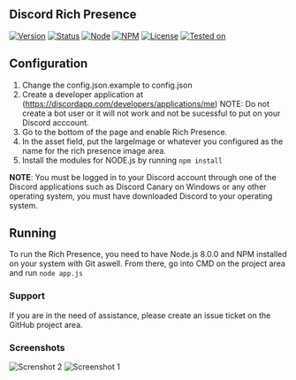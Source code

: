 ## Discord Rich Presence

[![Version](https://img.shields.io/badge/Version-1.0-green.svg?style=flat-square)](https://github.com/max-glbvps/discord-rich-presence/releases)
[![Status](https://img.shields.io/badge/Status-Indev-green.svg?style=flat-square)]()
[![Node](https://img.shields.io/badge/Node-8.0.0-blue.svg?style=flat-square)](http://nodejs.org)
[![NPM](https://img.shields.io/badge/NPM-5.3.0-blue.svg?style=flat-square)](http://nodejs.org)
[![License](https://img.shields.io/badge/License-MIT-blue.svg?style=flat-square)]()
[![Tested on](https://img.shields.io/badge/Tested%20on-Windows%2010-lightgrey.svg?style=flat-square)]()

## Configuration

1. Change the config.json.example to config.json
2. Create a developer application at (https://discordapp.com/developers/applications/me) 
NOTE: Do not create a bot user or it will not work and not be sucessful to put on your Discord acccount.
3. Go to the bottom of the page and enable Rich Presence.
4. In the asset field, put the largeImage or whatever you configured as the name for the rich presence image area.
5. Install the modules for NODE.js by running ``npm install``

**NOTE**: You must be logged in to your Discord account through one of the Discord applications such as Discord Canary on Windows or any other operating system, you must have downloaded Discord to your operating system.

## Running

To run the Rich Presence, you need to have Node.js 8.0.0 and NPM installed on your system with Git aswell. From there, go into CMD on the project area and run `node app.js`

### Support

If you are in the need of assistance, please create an issue ticket on the GitHub project area.

### Screenshots
![Screnshot 2](https://images.globalvps.org/2p1tp.png)
![Screenshot 1](https://images.globalvps.org/yrizu.png)
